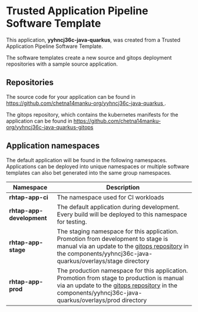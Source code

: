 # Trusted Application Pipeline Software Template

This application, **yyhncj36c-java-quarkus**, was created from a Trusted Application Pipeline Software Template.

The software templates create a new source and gitops deployment repositories with a sample source application. 

## Repositories

The source code for your application can be found in [https://github.com/chetna14manku-org/yyhncj36c-java-quarkus ](https://github.com/chetna14manku-org/yyhncj36c-java-quarkus ).
 
The gitops repository, which contains the kubernetes manifests for the application can be found in 
[https://github.com/chetna14manku-org/yyhncj36c-java-quarkus-gitops ](https://github.com/chetna14manku-org/yyhncj36c-java-quarkus-gitops ) 

## Application namespaces 

The default application will be found in the following namespaces. Applications can be deployed into unique namespaces or multiple software templates can also bet generated into the same group namespaces.  

|  Namespace   |  Description   |  
| -------- | -------- |
| **rhtap-app-ci** | The namespace used for CI workloads |
| **rhtap-app-development** | The default application during development. Every build will be deployed to this namespace for testing. |
| **rhtap-app-stage** | The staging namespace for this application. Promotion from development to stage is manual via an update to the [gitops repository](https://github.com/chetna14manku-org/yyhncj36c-java-quarkus-gitops ) in the components/yyhncj36c-java-quarkus/overlays/stage directory |
| **rhtap-app-prod** | The production namespace for this application. Promotion from stage to production is manual via an update to the [gitops repository](https://github.com/chetna14manku-org/yyhncj36c-java-quarkus-gitops ) in the components/yyhncj36c-java-quarkus/overlays/prod directory |